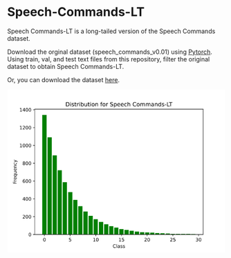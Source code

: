 # Speech-Commands-LT
Speech Commands-LT is a long-tailed version of the Speech Commands dataset.

Download the orginal dataset (speech_commands_v0.01) using <a href="https://pytorch.org/audio/main/generated/torchaudio.datasets.SPEECHCOMMANDS.html">Pytorch</a>. Using train, val, and test text files from this repository, filter the original dataset to obtain Speech Commands-LT.

Or, you can download the dataset <a href="https://drive.google.com/file/d/17N-FvC_btw06-Ag0NrrBHanYnRkAA1CW/view?usp=drive_link">here</a>.

![Speech Commands-LT distribution](speech_commands_lt_dist.png)
